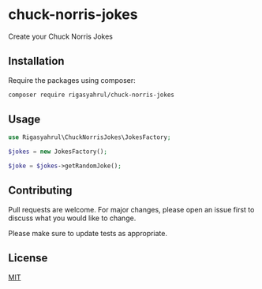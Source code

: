 # chuck-norris-jokes
Create your Chuck Norris Jokes

## Installation

Require the packages using composer:

```bash
composer require rigasyahrul/chuck-norris-jokes
```

## Usage

```php
use Rigasyahrul\ChuckNorrisJokes\JokesFactory;

$jokes = new JokesFactory();

$joke = $jokes->getRandomJoke();
```

## Contributing
Pull requests are welcome. For major changes, please open an issue first to discuss what you would like to change.

Please make sure to update tests as appropriate.

## License
[MIT](./LICENSE.md)

